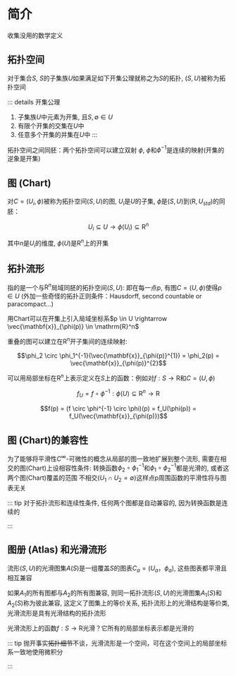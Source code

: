 # 简介

收集没用的数学定义

## 拓扑空间

对于集合$S$, $S$的子集族$U$如果满足如下开集公理就称之为$S$的拓扑, $(S,U)$被称为拓扑空间 

::: details 开集公理
1. 子集族$U$中元素为开集, 且$S, \emptyset \in U$
2. 有限个开集的交集在$U$中
3. 任意多个开集的并集在$U$中
:::

拓扑空间之间同胚：两个拓扑空间可以建立双射 $\phi$, $\phi$和$\phi^{-1}$是连续的映射(开集的逆象是开集)

## 图 (Chart)
对$C = (U_i,\phi)$被称为拓扑空间$(S,U)$的图, $U_i$是$U$的子集, $\phi$是$(S,U)$到$(\mathrm{R},U_{std})$的同胚：

$$U_i \subseteq U \rightarrow \phi(U_i) \subseteq \mathrm{R}^n$$ 

其中$n$是$U_i$的维度, $\phi(U)$是$\mathrm{R}^n$上的开集

## 拓扑流形
指的是一个与$\mathrm{R}^n$局域同胚的拓扑空间$(S,U)$: 即在每一点p, 有图$C = (U,\phi)$使得$p \in U$
(外加一些奇怪的拓扑正则条件：Hausdorff, second countable or paracompact...)

用Chart可以在开集上引入局域坐标系$p \in U \rightarrow \vec{\mathbf{x}}_{\phi(p)} \in \mathrm{R}^n$

重叠的图可以建立在$\mathrm{R}^n$开子集间的连续映射:

$$\phi_2 \circ \phi_1^{-1}(\vec{\mathbf{x}}_{\phi(p)}^{1}) = \phi_2(p) = \vec{\mathbf{x}}_{\phi(p)}^{2}$$ 

可以用局部坐标在$\mathrm{R}^n$上表示定义在$S$上的函数：例如对$f: S \rightarrow \mathrm{R}$和$C = (U,\phi)$

$$f_U = f \circ \phi^{-1} : \phi(U) \subseteq \mathrm{R}^n \rightarrow \mathrm{R}$$ 

$$f(p) = (f \circ \phi^{-1} \circ \phi)(p) = f_U(\phi(p)) = f_U(\vec{\mathbf{x}}_{\phi(p)})$$ 

## 图 (Chart)的兼容性
为了能够将平滑性$C^\infty$-可微性的概念从局部的图一致地扩展到整个流形, 需要在相交的图(Chart)上设相容性条件:
转换函数$\phi_2 \circ \phi_1^{-1}$和$\phi_1 \circ \phi_2^{-1}$都是光滑的, 或者这两个图(Chart)覆盖的范围
不相交($U_1 \cap U_2 = \emptyset$)这样点p周围函数的平滑性将与图表无关 

::: tip
对于拓扑流形和连续性条件, 任何两个图都是自动兼容的, 因为转换函数是连续的 

:::

## 图册 (Atlas) 和光滑流形
流形$(S,U)$的光滑图集$A(S)$是一组覆盖$S$的图表$C_a=(U_a，\phi_a)$, 这些图表都平滑且相互兼容

如果$A_1$的所有图都与$A_2$的所有图兼容, 则同一拓扑流形$(S,U)$的光滑图集$A_1(S)$和$A_2(S)$称为彼此兼容,
这定义了图集上的等价关系, 拓扑流形上的光滑结构是等价类, 光滑流形是具有光滑结构的拓扑流形

光滑流形上的函数$f: S \rightarrow \mathrm{R}$光滑？它所有的局部坐标表示都是光滑的

::: tip
抛开事实~~拓扑细节~~不谈，光滑流形是一个空间，可在这个空间上的局部坐标系一致地使用微积分 

:::
